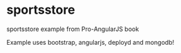 sportsstore
===========

sportsstore example from Pro-AngularJS book

Example uses bootstrap, angularjs, deployd and mongodb!
